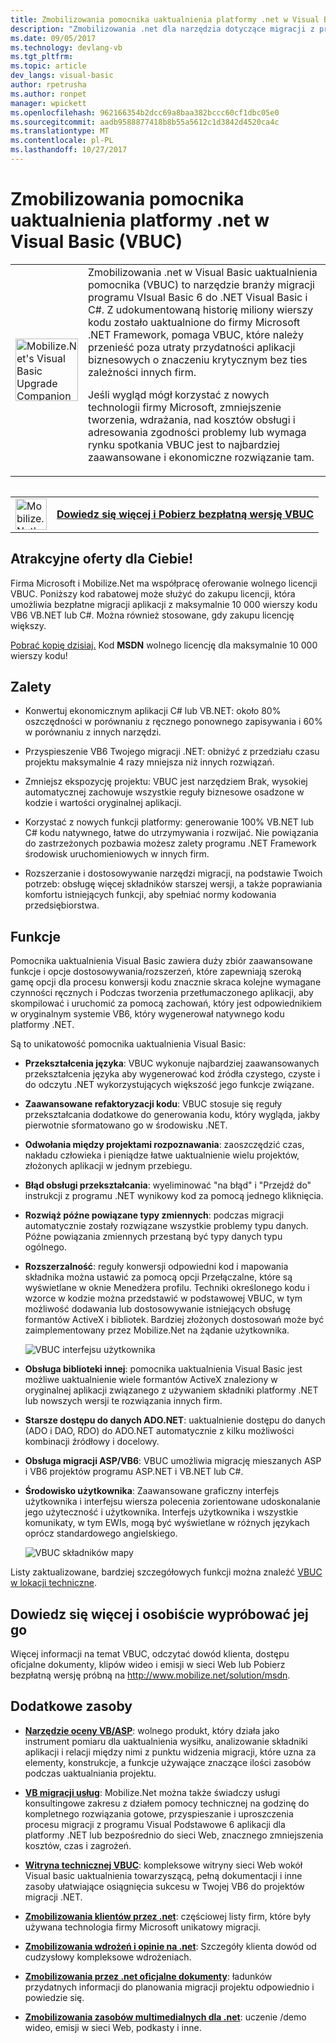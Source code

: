 ```yaml
---
title: Zmobilizowania pomocnika uaktualnienia platformy .net w Visual Basic (VBUC) | Dokumentacja firmy Microsoft
description: "Zmobilizowania .net dla narzędzia dotyczące migracji z programu Visual Basic 6 .NET Visual Basic i C#"
ms.date: 09/05/2017
ms.technology: devlang-vb
ms.tgt_pltfrm: 
ms.topic: article
dev_langs: visual-basic
author: rpetrusha
ms.author: ronpet
manager: wpickett
ms.openlocfilehash: 962166354b2dcc69a8baa382bccc60cf1dbc05e0
ms.sourcegitcommit: aadb9588877418b8b55a5612c1d3842d4520ca4c
ms.translationtype: MT
ms.contentlocale: pl-PL
ms.lasthandoff: 10/27/2017
---
```

# <a name="mobilizenets-visual-basic-upgrade-companion-vbuc"></a>Zmobilizowania pomocnika uaktualnienia platformy .net w Visual Basic (VBUC)

<table>
   <tr>
      <td><img src="media/vbuc.png" alt="Mobilize.Net's Visual Basic Upgrade Companion (VBUC)" width="100" /> </td> 
      <td>Zmobilizowania .net w Visual Basic uaktualnienia pomocnika (VBUC) to narzędzie branży migracji programu VIsual Basic 6 do .NET Visual Basic i C#. Z udokumentowaną historię miliony wierszy kodu zostało uaktualnione do firmy Microsoft .NET Framework, pomaga VBUC, które należy przenieść poza utraty przydatności aplikacji biznesowych o znaczeniu krytycznym bez ties zależności innych firm. </p>
Jeśli wygląd mógł korzystać z nowych technologii firmy Microsoft, zmniejszenie tworzenia, wdrażania, nad kosztów obsługi i adresowania zgodności problemy lub wymaga rynku spotkania VBUC jest to najbardziej zaawansowane i ekonomiczne rozwiązanie tam.</p> </td>  
   </tr>
<table>

<table>
   <tr>
      <td><a href="http://www.mobilize.net/solution/msdn"><img src="media/download.png" alt="Mobilize.Net's Visual Basic Upgrade Companion (VBUC)" width="50" /></a></td>
      <td><a href="http://www.mobilize.net/solution/msdn"><strong>Dowiedz się więcej i Pobierz bezpłatną wersję VBUC</string></a></td>
   </tr>
</table>  

## <a name="exciting-offer-for-you"></a>Atrakcyjne oferty dla Ciebie!

Firma Microsoft i Mobilize.Net ma współpracę oferowanie wolnego licencji VBUC. Poniższy kod rabatowej może służyć do zakupu licencji, która umożliwia bezpłatne migracji aplikacji z maksymalnie 10 000 wierszy kodu VB6 VB.NET lub C#. Można również stosowane, gdy zakupu licencję większy.

[Pobrać kopię dzisiaj.](http://www.mobilize.net/solution/msdn) Kod **MSDN** wolnego licencję dla maksymalnie 10 000 wierszy kodu!

## <a name="benefits"></a>Zalety

- Konwertuj ekonomicznym aplikacji C# lub VB.NET: około 80% oszczędności w porównaniu z ręcznego ponownego zapisywania i 60% w porównaniu z innych narzędzi.

- Przyspieszenie VB6 Twojego migracji .NET: obniżyć z przedziału czasu projektu maksymalnie 4 razy mniejsza niż innych rozwiązań.

- Zmniejsz ekspozycję projektu: VBUC jest narzędziem Brak, wysokiej automatycznej zachowuje wszystkie reguły biznesowe osadzone w kodzie i wartości oryginalnej aplikacji.

- Korzystać z nowych funkcji platformy: generowanie 100% VB.NET lub C# kodu natywnego, łatwe do utrzymywania i rozwijać. Nie powiązania do zastrzeżonych pozbawia możesz zalety programu .NET Framework środowisk uruchomieniowych w innych firm.

- Rozszerzanie i dostosowywanie narzędzi migracji, na podstawie Twoich potrzeb: obsługę więcej składników starszej wersji, a także poprawiania komfortu istniejących funkcji, aby spełniać normy kodowania przedsiębiorstwa.

## <a name="features"></a>Funkcje

Pomocnika uaktualnienia Visual Basic zawiera duży zbiór zaawansowane funkcje i opcje dostosowywania/rozszerzeń, które zapewniają szeroką gamę opcji dla procesu konwersji kodu znacznie skraca kolejne wymagane czynności ręcznych i Podczas tworzenia przetłumaczonego aplikacji, aby skompilować i uruchomić za pomocą zachowań, który jest odpowiednikiem w oryginalnym systemie VB6, który wygenerował natywnego kodu platformy .NET.

Są to unikatowość pomocnika uaktualnienia Visual Basic:

- **Przekształcenia języka**: VBUC wykonuje najbardziej zaawansowanych przekształcenia języka aby wygenerować kod źródła czystego, czyste i do odczytu .NET wykorzystujących większość jego funkcje związane.

- **Zaawansowane refaktoryzacji kodu**: VBUC stosuje się reguły przekształcania dodatkowe do generowania kodu, który wygląda, jakby pierwotnie sformatowano go w środowisku .NET.

- **Odwołania między projektami rozpoznawania**: zaoszczędzić czas, nakładu człowieka i pieniądze łatwe uaktualnienie wielu projektów, złożonych aplikacji w jednym przebiegu.

- **Błąd obsługi przekształcania**: wyeliminować "na błąd" i "Przejdź do" instrukcji z programu .NET wynikowy kod za pomocą jednego kliknięcia.

- **Rozwiąż późne powiązane typy zmiennych**: podczas migracji automatycznie zostały rozwiązane wszystkie problemy typu danych. Późne powiązania zmiennych przestaną być typy danych typu ogólnego.
 
- **Rozszerzalność**: reguły konwersji odpowiedni kod i mapowania składnika można ustawić za pomocą opcji Przełączalne, które są wyświetlane w oknie Menedżera profilu. Techniki określonego kodu i wzorce w kodzie można przedstawić w podstawowej VBUC, w tym możliwość dodawania lub dostosowywanie istniejących obsługę formantów ActiveX i bibliotek. Bardziej złożonych dostosowań może być zaimplementowany przez Mobilize.Net na żądanie użytkownika.
 
  ![VBUC interfejsu użytkownika](./media/vbuc-screenshot.png) 

- **Obsługa biblioteki innej**: pomocnika uaktualnienia Visual Basic jest możliwe uaktualnienie wiele formantów ActiveX znaleziony w oryginalnej aplikacji związanego z używaniem składniki platformy .NET lub nowszych wersji te rozwiązania innych firm.

- **Starsze dostępu do danych ADO.NET**: uaktualnienie dostępu do danych (ADO i DAO, RDO) do ADO.NET automatycznie z kilku możliwości kombinacji źródłowy i docelowy.

- **Obsługa migracji ASP/VB6**: VBUC umożliwia migrację mieszanych ASP i VB6 projektów programu ASP.NET i VB.NET lub C#.

- **Środowisko użytkownika**: Zaawansowane graficzny interfejs użytkownika i interfejsu wiersza polecenia zorientowane udoskonalanie jego użyteczność i użytkownika. Interfejs użytkownika i wszystkie komunikaty, w tym EWIs, mogą być wyświetlane w różnych językach oprócz standardowego angielskiego.
 
  ![VBUC składników mapy](./media/vbuc-component-maps.png)

Listy zaktualizowane, bardziej szczegółowych funkcji można znaleźć [VBUC w lokacji techniczne](http://www.vbtonet.com/?msdn).

## <a name="learn-more-and-try-it-for-yourself"></a>Dowiedz się więcej i osobiście wypróbować jej go
Więcej informacji na temat VBUC, odczytać dowód klienta, dostępu oficjalne dokumenty, klipów wideo i emisji w sieci Web lub Pobierz bezpłatną wersję próbną na http://www.mobilize.net/solution/msdn.

## <a name="additional-resources"></a>Dodatkowe zasoby

- [**Narzędzie oceny VB/ASP**](https://www.mobilize.net/modernization-assessment-tool): wolnego produkt, który działa jako instrument pomiaru dla uaktualnienia wysiłku, analizowanie składniki aplikacji i relacji między nimi z punktu widzenia migracji, które uzna za elementy, konstrukcje, a funkcje używające znaczące ilości zasobów podczas uaktualniania projektu.

- [**VB migracji usług**](https://www.mobilize.net/solution/legacy-solutions/vbmap---migrate-from-vb6-to-net): Mobilize.Net można także świadczy usługi konsultingowe zakresu z działem pomocy technicznej na godzinę do kompletnego rozwiązania gotowe, przyspieszanie i uproszczenia procesu migracji z programu Visual Podstawowe 6 aplikacji dla platformy .NET lub bezpośrednio do sieci Web, znacznego zmniejszenia kosztów, czas i zagrożeń.
 
- [**Witryna technicznej VBUC**](http://www.vbtonet.com/?msdn): kompleksowe witryny sieci Web wokół Visual basic uaktualnienia towarzyszącą, pełną dokumentacji i inne zasoby ułatwiające osiągnięcia sukcesu w Twojej VB6 do projektów migracji .NET.

- [**Zmobilizowania klientów przez .net**](http://www.mobilize.net/resources/customer-list): częściowej listy firm, które były używana technologia firmy Microsoft unikatowy migracji.

- [**Zmobilizowania wdrożeń i opinie na .net**](http://www.mobilize.net/case-studies/case-studies): Szczegóły klienta dowód od cudzysłowy kompleksowe wdrożeniach.
 
- [**Zmobilizowania przez .net oficjalne dokumenty**](http://www.mobilize.net/whitepapers): ładunków przydatnych informacji do planowania migracji projektu odpowiednio i powiedzie się.
 
- [**Zmobilizowania zasobów multimedialnych dla .net**](http://www.mobilize.net/tech-resources): uczenie /demo wideo, emisji w sieci Web, podkasty i inne.

 
